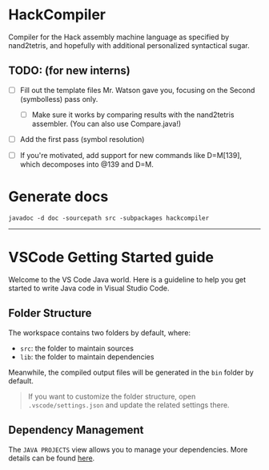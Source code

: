 # HackCompiler
Compiler for the Hack assembly machine language as specified by nand2tetris,
and hopefully with additional personalized syntactical sugar.

## TODO: (for new interns)
- [ ] Fill out the template files Mr. Watson gave you, focusing on the Second (symbolless) pass only.
    - [ ] Make sure it works by comparing results with the nand2tetris assembler. (You can also use Compare.java!)
- [ ] Add the first pass (symbol resolution)
- [ ] If you're motivated, add support for new commands like D=M[139], which decomposes into @139 and D=M.


# Generate docs
```terminal
javadoc -d doc -sourcepath src -subpackages hackcompiler
```

---

# VSCode Getting Started guide

Welcome to the VS Code Java world. Here is a guideline to help you get started to write Java code in Visual Studio Code.

## Folder Structure

The workspace contains two folders by default, where:

- `src`: the folder to maintain sources
- `lib`: the folder to maintain dependencies

Meanwhile, the compiled output files will be generated in the `bin` folder by default.

> If you want to customize the folder structure, open `.vscode/settings.json` and update the related settings there.

## Dependency Management

The `JAVA PROJECTS` view allows you to manage your dependencies. More details can be found [here](https://github.com/microsoft/vscode-java-dependency#manage-dependencies).
